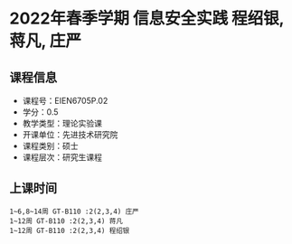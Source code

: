 # 2022年春季学期 信息安全实践 程绍银, 蒋凡, 庄严






## 课程信息

- 课程号：EIEN6705P.02
- 学分：0.5
- 教学类型：理论实验课
- 开课单位：先进技术研究院
- 课程类别：硕士
- 课程层次：研究生课程

## 上课时间

```
1~6,8~14周 GT-B110 :2(2,3,4) 庄严
1~12周 GT-B110 :2(2,3,4) 蒋凡
1~12周 GT-B110 :2(2,3,4) 程绍银
```

